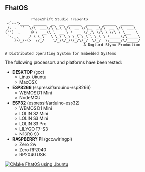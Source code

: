 __FhatOS__
--


```
            PhaseShift Studio Presents
 <`--'>____  ______  __  __  ______  ______  ______  ______
 /. .  `'  \/\  ___\/\ \_\ \/\  __ \/\__  _\/\  __ \/\  ___\
('')  ,     @ \  __\\ \  __ \ \  __ \/_/\ \/\ \ \/\ \ \___  \
 `-._,     / \ \_\   \ \_\ \_\ \_\ \_\ \ \_\ \ \_____\/\_____\
    )-)_/-(>  \/_/    \/_/\/_/\/_/\/_/  \/_/  \/_____/\/_____/
                                    A Dogturd Stynx Production

A Distributed Operating System for Embedded Systems
```

The following processors and platforms have been tested:

- **DESKTOP** (gcc)
  - Linux Ubuntu
  - MacOSX
- **ESP8266** (espressif/arduino-esp8266)
  - WEMOS D1 Mini
  - NodeMCU
- **ESP32** (espressif/arduino-esp32)
  - WEMOS D1 Mini
  - LOLIN S2 Mini
  - LOLIN S3 Mini
  - LOLIN S3 Pro
  - LILYGO T7-S3
  - N16R8 S3
- **RASPBERRY PI** (gcc/wiringpi)
  - Zero 2w
  - Zero RP2040
  - RP2040 USB

[![CMake FhatOS using Ubuntu](https://github.com/phaseshift-studio/fhatos/actions/workflows/cmake-single-platform.yml/badge.svg)](https://github.com/phaseshift-studio/fhatos/actions/workflows/cmake-single-platform.yml)
